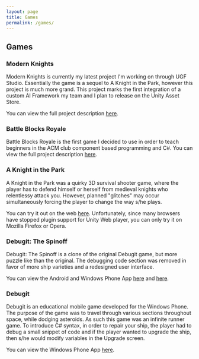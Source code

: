 ```yaml
---
layout: page
title: Games
permalink: /games/
---
```


## Games

### Modern Knights
Modern Knights is currently my latest project I'm working on through UGF Studio. Essentially the game is a sequel to A Knight in the Park, however this project is much more grand. This project marks the first integration of a custom AI Framework my team and I plan to release on the Unity Asset Store.

You can view the full project description [here](/games/modern-knights).

### Battle Blocks Royale 

Battle Blocks Royale is the first game I decided to use in order to teach beginners in the ACM club component based programming and C#. You can view the full project description [here](/games/battle-blocks-royale.html).

### A Knight in the Park

A Knight in the Park was a quirky 3D survival shooter game, where the player has to defend himself or herself from medieval knights who relentlessy attack you. However, planned "glitches" may occur simultaneously forcing the player to change the way s/he plays.

You can try it out on the web [here](http://www.kongregate.com/games/UGFStudio/a-knight-in-the-park). Unfortunately, since many browsers have stopped plugin support for Unity Web player, you can only try it on Mozilla Firefox or Opera.

### Debugit: The Spinoff

Debugit: The Spinoff is a clone of the original Debugit game, but more puzzle like than the original. The debugging code section was removed in favor of more ship varieties and a redesigned user interface.

You can view the Android and Windows Phone App [here](https://play.google.com/store/apps/details?id=com.UGFStudio.DebugitTheSpinoff&hl=en) and [here](https://www.microsoft.com/en-us/store/apps/debugit-the-spinoff/9wzdncrdsh70).

### Debugit

Debugit is an educational mobile game developed for the Windows Phone. The purpose of the game was to travel through various sections throughout space, while dodging asteroids. As such this game was an infinite runner game. To introduce C# syntax, in order to repair your ship, the player had to debug a small snippet of code and if the player wanted to upgrade the ship, then s/he would modify variables in the Upgrade screen.

You can view the Windows Phone App [here](https://www.microsoft.com/en-us/store/games/debugit/9wzdncrdsh71).
